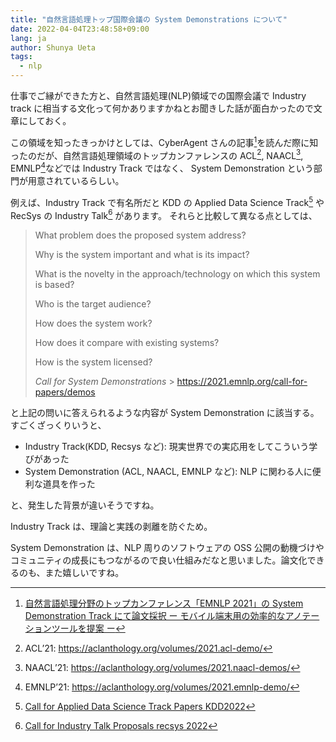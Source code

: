 ```yaml
---
title: "自然言語処理トップ国際会議の System Demonstrations について"
date: 2022-04-04T23:48:58+09:00
lang: ja
author: Shunya Ueta
tags:
  - nlp
---
```


仕事でご縁ができた方と、自然言語処理(NLP)領域での国際会議で Industry track に相当する文化って何かありますかねとお聞きした話が面白かったので文章にしておく。

この領域を知ったきっかけとしては、CyberAgent さんの記事[^ca]を読んだ際に知ったのだが、自然言語処理領域のトップカンファレンスの ACL[^acl], NAACL[^naacl], EMNLP[^emnlp]などでは Industry Track ではなく、 System Demonstration という部門が用意されているらしい。

例えば、Industry Track で有名所だと KDD の Applied Data Science Track[^kdd] や RecSys の Industry Talk[^rec] があります。
それらと比較して異なる点としては、

> What problem does the proposed system address?
>
> Why is the system important and what is its impact?
>
> What is the novelty in the approach/technology on which this system is based?
>
> Who is the target audience?
>
> How does the system work?
>
> How does it compare with existing systems?
>
> How is the system licensed?
>
> _Call for System Demonstrations_ > https://2021.emnlp.org/call-for-papers/demos

と上記の問いに答えられるような内容が System Demonstration に該当する。
すごくざっくりいうと、

- Industry Track(KDD, Recsys など): 現実世界での実応用をしてこういう学びがあった
- System Demonstration (ACL, NAACL, EMNLP など): NLP に関わる人に便利な道具を作った

と、発生した背景が違いそうですね。

Industry Track は、理論と実践の剥離を防ぐため。

System Demonstration は、NLP 周りのソフトウェアの OSS 公開の動機づけやコミュニティの成長にもつながるので良い仕組みだなと思いました。論文化できるのも、また嬉しいですね。

[^kdd]: [Call for Applied Data Science Track Papers KDD2022](https://kdd.org/kdd2022/cfpAppliedDS.html)
[^rec]: [Call for Industry Talk Proposals recsys 2022](https://recsys.acm.org/recsys21/call/#content-tab-1-7-tab)
[^ca]: [自然言語処理分野のトップカンファレンス「EMNLP 2021」の System Demonstration Track にて論文採択 ー モバイル端末用の効率的なアノテーションツールを提案 ー](https://www.cyberagent.co.jp/news/detail/id=26746)
[^acl]: ACL’21: https://aclanthology.org/volumes/2021.acl-demo/
[^naacl]: NAACL’21: https://aclanthology.org/volumes/2021.naacl-demos/
[^emnlp]: EMNLP’21: https://aclanthology.org/volumes/2021.emnlp-demo/
